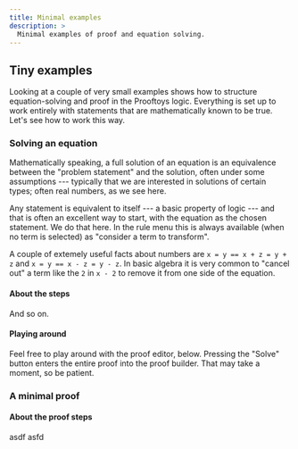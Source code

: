 ```yaml
---
title: Minimal examples
description: >
  Minimal examples of proof and equation solving.
---
```


## Tiny examples

Looking at a couple of very small examples shows how to structure
equation-solving and proof in the Prooftoys logic.  Everything is set up
to work entirely with statements that are mathematically known to be
true.  Let's see how to work this way.

### Solving an equation

Mathematically speaking, a full solution of an equation is an
equivalence between the "problem statement" and the solution, often
under some assumptions --- typically that we are interested in solutions
of certain types; often real numbers, as we see here.

Any statement is equivalent to itself --- a basic property of logic ---
and that is often an excellent way to start, with the equation as the
chosen statement.  We do that here.  In the rule menu this is always
available (when no term is selected) as "consider a term to transform".

<div class="proof-display mb-4" data-doc-name="xMinus2"></div>

A couple of extemely useful facts about numbers are `x = y == x + z = y +
z` and `x = y == x - z = y - z`.  In basic algebra it is very common to
"cancel out" a term like the `2` in `x - 2` to remove it from one side
of the equation.



#### About the steps

And so on.

#### Playing around

Feel free to play around with the proof editor, below.  Pressing the
"Solve" button enters the entire proof into the proof builder.  That may
take a moment, so be patient.

<div class="proof-editor mb-4" data-doc-name="xMinus2"></div>

### A minimal proof

<div class="proof-display mb-4" data-doc-name="MinSimp"></div>

#### About the proof steps

asdf asfd

<div class="proof-editor mb-4" data-doc-name="MinSimp"></div>
